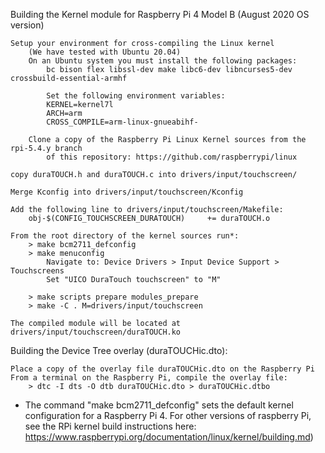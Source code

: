 Building the Kernel module for Raspberry Pi 4 Model B (August 2020 OS version)

    Setup your environment for cross-compiling the Linux kernel
        (We have tested with Ubuntu 20.04)
        On an Ubuntu system you must install the following packages:
            bc bison flex libssl-dev make libc6-dev libncurses5-dev crossbuild-essential-armhf

            Set the following environment variables:
            KERNEL=kernel7l
            ARCH=arm
            CROSS_COMPILE=arm-linux-gnueabihf-

        Clone a copy of the Raspberry Pi Linux Kernel sources from the rpi-5.4.y branch
            of this repository: https://github.com/raspberrypi/linux

    copy duraTOUCH.h and duraTOUCH.c into drivers/input/touchscreen/
    
    Merge Kconfig into drivers/input/touchscreen/Kconfig

    Add the following line to drivers/input/touchscreen/Makefile:
        obj-$(CONFIG_TOUCHSCREEN_DURATOUCH)		+= duraTOUCH.o

    From the root directory of the kernel sources run*:
        > make bcm2711_defconfig
        > make menuconfig
            Navigate to: Device Drivers > Input Device Support > Touchscreens
            Set "UICO DuraTouch touchscreen" to "M"

        > make scripts prepare modules_prepare
        > make -C . M=drivers/input/touchscreen

    The compiled module will be located at drivers/input/touchscreen/duraTOUCH.ko

Building the Device Tree overlay (duraTOUCHic.dto):

    Place a copy of the overlay file duraTOUCHic.dto on the Raspberry Pi
    From a terminal on the Raspberry Pi, compile the overlay file:
        > dtc -I dts -O dtb duraTOUCHic.dto > duraTOUCHic.dtbo

* The command "make bcm2711_defconfig" sets the default kernel configuration for a Raspberry Pi 4.
For other versions of raspberry Pi, see the RPi kernel build instructions here: 
https://www.raspberrypi.org/documentation/linux/kernel/building.md)
